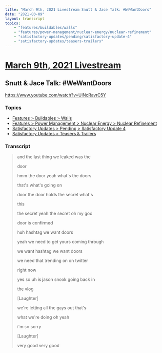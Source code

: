 ```yaml
---
title: "March 9th, 2021 Livestream Snutt & Jace Talk: #WeWantDoors"
date: "2021-03-09"
layout: transcript
topics:
    - "features/buildables/walls"
    - "features/power-management/nuclear-energy/nuclear-refinement"
    - "satisfactory-updates/pending/satisfactory-update-4"
    - "satisfactory-updates/teasers-trailers"
---
```

# [March 9th, 2021 Livestream](../2021-03-09.md)
## Snutt & Jace Talk: #WeWantDoors
https://www.youtube.com/watch?v=UINcRavrC5Y

### Topics
* [Features > Buildables > Walls](../topics/features/buildables/walls.md)
* [Features > Power Management > Nuclear Energy > Nuclear Refinement](../topics/features/power-management/nuclear-energy/nuclear-refinement.md)
* [Satisfactory Updates > Pending > Satisfactory Update 4](../topics/satisfactory-updates/pending/satisfactory-update-4.md)
* [Satisfactory Updates > Teasers & Trailers](../topics/satisfactory-updates/teasers-trailers.md)

### Transcript

> and the last thing we leaked was the
>
> door
>
> hmm the door yeah what's the doors
>
> that's what's going on
>
> door the door holds the secret what's
>
> this
>
> the secret yeah the secret oh my god
>
> door is confirmed
>
> huh hashtag we want doors
>
> yeah we need to get yours coming through
>
> we want hashtag we want doors
>
> we need that trending on on twitter
>
> right now
>
> yes so uh is jason snook going back in
>
> the vlog
>
> [Laughter]
>
> we're letting all the gays out that's
>
> what we're doing oh yeah
>
> i'm so sorry
>
> [Laughter]
>
> very good very good

